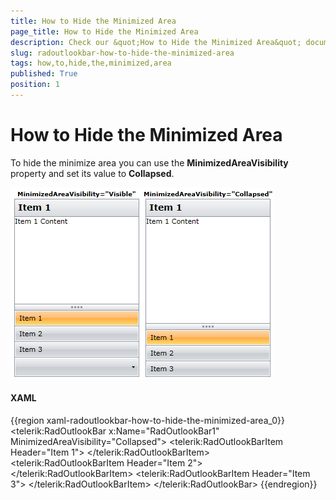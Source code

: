 ```yaml
---
title: How to Hide the Minimized Area
page_title: How to Hide the Minimized Area
description: Check our &quot;How to Hide the Minimized Area&quot; documentation article for the RadOutlookBar {{ site.framework_name }} control.
slug: radoutlookbar-how-to-hide-the-minimized-area
tags: how,to,hide,the,minimized,area
published: True
position: 1
---
```


# How to Hide the Minimized Area

To hide the minimize area you can use the __MinimizedAreaVisibility__ property and set its value to __Collapsed__.

![](images/outlook_minimizedareavisibility.png)

#### __XAML__
{{region xaml-radoutlookbar-how-to-hide-the-minimized-area_0}}
	<telerik:RadOutlookBar x:Name="RadOutlookBar1" MinimizedAreaVisibility="Collapsed">
	    <telerik:RadOutlookBarItem Header="Item 1">
	        <TextBlock Text="Item 1 Content" />
	    </telerik:RadOutlookBarItem>
	    <telerik:RadOutlookBarItem Header="Item 2">
	        <TextBlock Text="Item 2 Content" />
	    </telerik:RadOutlookBarItem>
	    <telerik:RadOutlookBarItem Header="Item 3">
	        <TextBlock Text="Item 3 Content" />
	    </telerik:RadOutlookBarItem>
	</telerik:RadOutlookBar>
{{endregion}}